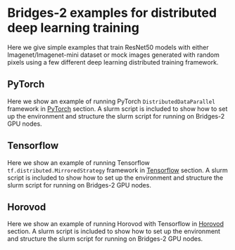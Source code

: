 # Bridges-2 examples for distributed deep learning training

Here we give simple examples that train ResNet50 models with either Imagenet/Imagenet-mini dataset or mock images generated with random pixels using a few different deep learning distributed training framework.

## PyTorch

Here we show an example of running PyTorch `DistributedDataParallel` framework in [PyTorch](Pytorch/README.md) section. 
A slurm script is included to show how to set up the environment and structure the slurm script for running on Bridges-2 GPU nodes.

## Tensorflow
Here we show an example of running Tensorflow `tf.distributed.MirroredStrategy` framework in [Tensorflow](Tensorflow/README.md) section. 
A slurm script is included to show how to set up the environment and structure the slurm script  for running on Bridges-2 GPU nodes.

## Horovod
Here we show an example of running Horovod with Tensorflow in [Horovod](Horovod/README.md) section. 
A slurm script is included to show how to set up the environment and structure the slurm script  for running on Bridges-2 GPU nodes.
